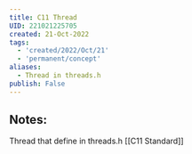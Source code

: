 ```yaml
---
title: C11 Thread
UID: 221021225705
created: 21-Oct-2022
tags:
  - 'created/2022/Oct/21'
  - 'permanent/concept'
aliases:
  - Thread in threads.h
publish: False
---
```

## Notes:

Thread that define in threads.h [[C11 Standard]]


